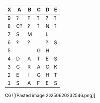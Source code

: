 | X   | A   | B   | C   | D   | E   |
| --- | --- | --- | --- | --- | --- |
| 9   | ?   | F   | ?   | ?   | ?   |
| 8   | C?  | ?   | ?   | N   | ?   |
| 7   | S   | M   |     | L   |     |
| 6   | ?   | ?   |     | ?   | S   |
| 5   |     |     | G   | H   |     |
| 4   | D   | A   | T   | E   | S   |
| 3   | C   | R   | A   | C   | K   |
| 2   | E   | I   | G   | H   | T   |
| 1   | S   | A   | F   | E   | S   |

C6
![[Pasted image 20250620232546.png]]
